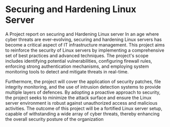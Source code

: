 # Securing and Hardening Linux Server
A Project report on securing and Hardening Linux server
In an age where cyber threats are ever-evolving, securing and hardening Linux servers has become a critical aspect of IT infrastructure management. This project aims to reinforce the security of Linux servers by implementing a comprehensive set of best practices and advanced techniques. The project's scope includes identifying potential vulnerabilities, configuring firewall rules, enforcing strong authentication mechanisms, and employing system monitoring tools to detect and mitigate threats in real-time.

Furthermore, the project will cover the application of security patches, file integrity monitoring, and the use of intrusion detection systems to provide multiple layers of defences. By adopting a proactive approach to security, the project seeks to minimize the attack surface and ensure the Linux server environment is robust against unauthorized access and malicious activities. The outcome of this project will be a fortified Linux server setup, capable of withstanding a wide array of cyber threats, thereby enhancing the overall security posture of the organization
